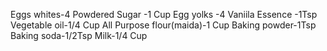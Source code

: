 Eggs whites-4
Powdered Sugar -1 Cup
Egg yolks -4
Vaniila Essence -1Tsp 
Vegetable oil-1/4 Cup
All Purpose flour(maida)-1 Cup
Baking powder-1Tsp
Baking soda-1/2Tsp
Milk-1/4 Cup